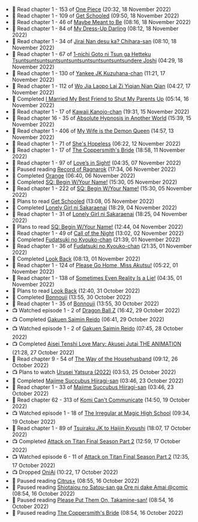 <!-- ANILIST_ACTIVITY:start -->

-   📖 Read chapter 1 - 153 of [One Piece](https://anilist.co/manga/30013) (20:32, 18 November 2022)
-   📖 Read chapter 1 - 109 of [Get Schooled](https://anilist.co/manga/128521) (09:50, 18 November 2022)
-   📖 Read chapter 1 - 46 of [Maybe Meant to Be](https://anilist.co/manga/146139) (08:16, 18 November 2022)
-   📖 Read chapter 1 - 84 of [My Dress-Up Darling](https://anilist.co/manga/101583) (08:12, 18 November 2022)
-   📖 Read chapter 1 - 34 of [Jirai Nan desu ka? Chihara-san](https://anilist.co/manga/137714) (08:10, 18 November 2022)
-   📖 Read chapter 1 - 67 of [1-nichi Goto ni Tsun ga Hetteku Tsuntsuntsuntsuntsuntsuntsuntsuntsuntsuntsundere Joshi](https://anilist.co/manga/152855) (04:29, 18 November 2022)
-   📖 Read chapter 1 - 130 of [Yankee JK Kuzuhana-chan](https://anilist.co/manga/116822) (11:21, 17 November 2022)
-   📖 Read chapter 1 - 112 of [Wo Jia Laopo Lai Zi Yiqian Nian Qian](https://anilist.co/manga/146267) (04:27, 17 November 2022)
-   📖 Completed [I Married My Best Friend to Shut My Parents Up](https://anilist.co/manga/102047) (05:14, 16 November 2022)
-   📖 Read chapter 1 - 17 of [Kawaii Kanojo-chan](https://anilist.co/manga/144155) (19:31, 15 November 2022)
-   📖 Read chapter 16 - 35 of [Absolute Hypnosis in Another World](https://anilist.co/manga/145575) (15:39, 15 November 2022)
-   📖 Read chapter 1 - 406 of [My Wife is the Demon Queen](https://anilist.co/manga/107966) (14:57, 13 November 2022)
-   📖 Read chapter 1 - 71 of [She's Hopeless](https://anilist.co/manga/126944) (06:22, 12 November 2022)
-   📖 Read chapter 1 - 17 of [The Coppersmith's Bride](https://anilist.co/manga/117675) (18:58, 11 November 2022)
-   📖 Read chapter 1 - 97 of [Love’s in Sight!](https://anilist.co/manga/107445) (04:35, 07 November 2022)
-   📖 Paused reading [Record of Ragnarok](https://anilist.co/manga/107098) (17:34, 06 November 2022)
-   📖 Completed [Orange](https://anilist.co/manga/65573) (06:40, 06 November 2022)
-   📖 Completed [SQ: Begin W/Your Name!](https://anilist.co/manga/85734) (15:30, 05 November 2022)
-   📖 Read chapter 1 - 222 of [SQ: Begin W/Your Name!](https://anilist.co/manga/85734) (15:30, 05 November 2022)
-   📖 Plans to read [Get Schooled](https://anilist.co/manga/128521) (13:08, 05 November 2022)
-   📖 Completed [Lonely Girl ni Sakaraenai](https://anilist.co/manga/112621) (18:29, 04 November 2022)
-   📖 Read chapter 1 - 31 of [Lonely Girl ni Sakaraenai](https://anilist.co/manga/112621) (18:25, 04 November 2022)
-   📖 Plans to read [SQ: Begin W/Your Name!](https://anilist.co/manga/85734) (12:44, 04 November 2022)
-   📖 Read chapter 1 - 49 of [Call of the Night](https://anilist.co/manga/111233) (13:02, 02 November 2022)
-   📖 Completed [Fudatsuki no Kyouko-chan](https://anilist.co/manga/85915) (21:39, 01 November 2022)
-   📖 Read chapter 1 - 36 of [Fudatsuki no Kyouko-chan](https://anilist.co/manga/85915) (21:35, 01 November 2022)
-   📖 Completed [Look Back](https://anilist.co/manga/136807) (08:13, 01 November 2022)
-   📖 Read chapter 1 - 124 of [Please Go Home, Miss Akutsu!](https://anilist.co/manga/113501) (05:22, 01 November 2022)
-   📖 Read chapter 1 - 138 of [Sometimes Even Reality Is a Lie!](https://anilist.co/manga/113076) (04:35, 01 November 2022)
-   📖 Plans to read [Look Back](https://anilist.co/manga/136807) (12:40, 31 October 2022)
-   📖 Completed [Bonnouji](https://anilist.co/manga/58226) (13:55, 30 October 2022)
-   📖 Read chapter 1 - 35 of [Bonnouji](https://anilist.co/manga/58226) (13:55, 30 October 2022)
-   📺 Watched episode 1 - 2 of [Dragon Ball Z](https://anilist.co/anime/813) (16:42, 29 October 2022)
-   📺 Completed [Gakuen Saimin Reido](https://anilist.co/anime/8293) (06:41, 29 October 2022)
-   📺 Watched episode 1 - 2 of [Gakuen Saimin Reido](https://anilist.co/anime/8293) (07:45, 28 October 2022)
-   📺 Completed [Aisei Tenshi Love Mary: Akusei Jutai THE ANIMATION](https://anilist.co/anime/113621) (21:28, 27 October 2022)
-   📖 Read chapter 9 - 54 of [The Way of the Househusband](https://anilist.co/manga/101233) (09:12, 26 October 2022)
-   📺 Plans to watch [Urusei Yatsura (2022)](https://anilist.co/anime/143277) (03:53, 25 October 2022)
-   📖 Completed [Majime Succubus Hiiragi-san](https://anilist.co/manga/136346) (03:46, 23 October 2022)
-   📖 Read chapter 1 - 33 of [Majime Succubus Hiiragi-san](https://anilist.co/manga/136346) (03:46, 23 October 2022)
-   📖 Read chapter 62 - 313 of [Komi Can't Communicate](https://anilist.co/manga/97852) (14:50, 19 October 2022)
-   📺 Watched episode 1 - 18 of [The Irregular at Magic High School](https://anilist.co/anime/20458) (09:34, 19 October 2022)
-   📖 Read chapter 1 - 89 of [Tsuiraku JK to Haijin Kyoushi](https://anilist.co/manga/99737) (18:07, 17 October 2022)
-   📺 Completed [Attack on Titan Final Season Part 2](https://anilist.co/anime/131681) (12:59, 17 October 2022)
-   📺 Watched episode 6 - 11 of [Attack on Titan Final Season Part 2](https://anilist.co/anime/131681) (12:35, 17 October 2022)
-   📺 Dropped [OniAi](https://anilist.co/anime/14199) (10:22, 17 October 2022)
-   📖 Paused reading [Citrus+](https://anilist.co/manga/103884) (08:55, 16 October 2022)
-   📖 Paused reading [Shiotaiou no Satou-san ga Ore ni dake Amai @comic](https://anilist.co/manga/123130) (08:54, 16 October 2022)
-   📖 Paused reading [Please Put Them On, Takamine-san!](https://anilist.co/manga/107559) (08:54, 16 October 2022)
-   📖 Paused reading [The Coppersmith's Bride](https://anilist.co/manga/117675) (08:54, 16 October 2022)

<!-- ANILIST_ACTIVITY:end -->
